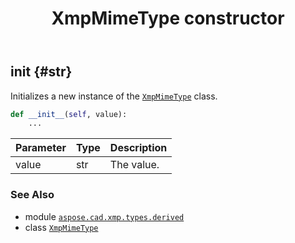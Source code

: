 ﻿---
title: XmpMimeType constructor
second_title: Aspose.CAD for Python via .NET API References
description: 
type: docs
weight: 10
url: /aspose.cad.xmp.types.derived/xmpmimetype/__init__/
is_root: false
---

## __init__ {#str}

Initializes a new instance of the [`XmpMimeType`](/cad/python-net/aspose.cad.xmp.types.derived/xmpmimetype) class.



```python
def __init__(self, value):
    ...
```


| Parameter | Type | Description |
| :- | :- | :- |
| value | str | The value. |



### See Also
* module [`aspose.cad.xmp.types.derived`](../../)
* class [`XmpMimeType`](/cad/python-net/aspose.cad.xmp.types.derived/xmpmimetype)
